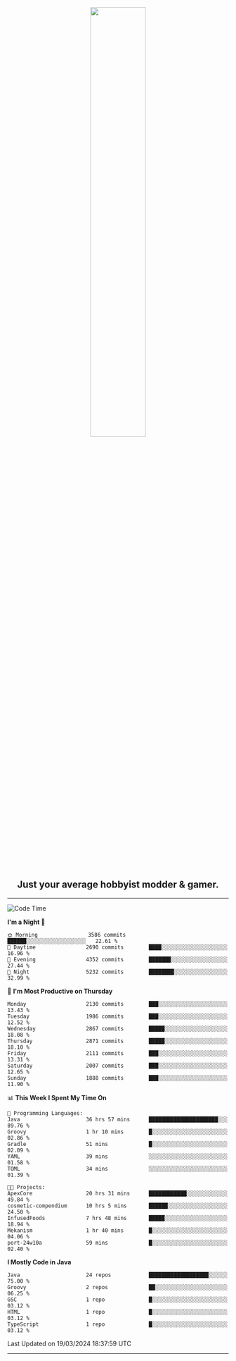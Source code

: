 <div align="center">
  <a href="https://apexmodder.xyz/"><img width="50%" height="50%" src="https://i.imgur.com/pc4HkGz.png"></a>
</div>
<h2 align="center">Just your average hobbyist modder & gamer.</h2>

---

<!--START_SECTION:waka-->
![Code Time](http://img.shields.io/badge/Code%20Time-925%20hrs%2043%20mins-blue)

**I'm a Night 🦉** 

```text
🌞 Morning                3586 commits        ██████░░░░░░░░░░░░░░░░░░░   22.61 % 
🌆 Daytime                2690 commits        ████░░░░░░░░░░░░░░░░░░░░░   16.96 % 
🌃 Evening                4352 commits        ███████░░░░░░░░░░░░░░░░░░   27.44 % 
🌙 Night                  5232 commits        ████████░░░░░░░░░░░░░░░░░   32.99 % 
```
📅 **I'm Most Productive on Thursday** 

```text
Monday                   2130 commits        ███░░░░░░░░░░░░░░░░░░░░░░   13.43 % 
Tuesday                  1986 commits        ███░░░░░░░░░░░░░░░░░░░░░░   12.52 % 
Wednesday                2867 commits        █████░░░░░░░░░░░░░░░░░░░░   18.08 % 
Thursday                 2871 commits        █████░░░░░░░░░░░░░░░░░░░░   18.10 % 
Friday                   2111 commits        ███░░░░░░░░░░░░░░░░░░░░░░   13.31 % 
Saturday                 2007 commits        ███░░░░░░░░░░░░░░░░░░░░░░   12.65 % 
Sunday                   1888 commits        ███░░░░░░░░░░░░░░░░░░░░░░   11.90 % 
```


📊 **This Week I Spent My Time On** 

```text
💬 Programming Languages: 
Java                     36 hrs 57 mins      ██████████████████████░░░   89.76 % 
Groovy                   1 hr 10 mins        █░░░░░░░░░░░░░░░░░░░░░░░░   02.86 % 
Gradle                   51 mins             █░░░░░░░░░░░░░░░░░░░░░░░░   02.09 % 
YAML                     39 mins             ░░░░░░░░░░░░░░░░░░░░░░░░░   01.58 % 
TOML                     34 mins             ░░░░░░░░░░░░░░░░░░░░░░░░░   01.39 % 

🐱‍💻 Projects: 
ApexCore                 20 hrs 31 mins      ████████████░░░░░░░░░░░░░   49.84 % 
cosmetic-compendium      10 hrs 5 mins       ██████░░░░░░░░░░░░░░░░░░░   24.50 % 
InfusedFoods             7 hrs 48 mins       █████░░░░░░░░░░░░░░░░░░░░   18.94 % 
Mekanism                 1 hr 40 mins        █░░░░░░░░░░░░░░░░░░░░░░░░   04.06 % 
port-24w10a              59 mins             █░░░░░░░░░░░░░░░░░░░░░░░░   02.40 % 
```

**I Mostly Code in Java** 

```text
Java                     24 repos            ███████████████████░░░░░░   75.00 % 
Groovy                   2 repos             ██░░░░░░░░░░░░░░░░░░░░░░░   06.25 % 
GSC                      1 repo              █░░░░░░░░░░░░░░░░░░░░░░░░   03.12 % 
HTML                     1 repo              █░░░░░░░░░░░░░░░░░░░░░░░░   03.12 % 
TypeScript               1 repo              █░░░░░░░░░░░░░░░░░░░░░░░░   03.12 % 
```




 Last Updated on 19/03/2024 18:37:59 UTC
<!--END_SECTION:waka-->

---
